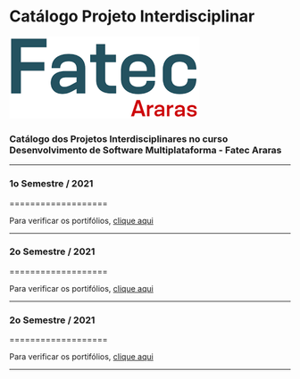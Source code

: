 # Catálogo Projeto Interdisciplinar

![Fatec Araras](fatec_araras.png)

### Catálogo dos Projetos Interdisciplinares no curso Desenvolvimento de Software Multiplataforma - Fatec Araras


* * *
### 1o Semestre / 2021
===================

Para verificar os portifólios, [clique aqui](1SEM2021.md)

* * *
### 2o Semestre / 2021
===================

Para verificar os portifólios, [clique aqui](2SEM2021.md)

* * *
### 2o Semestre / 2021
===================

Para verificar os portifólios, [clique aqui](1SEM2022.md)

* * *